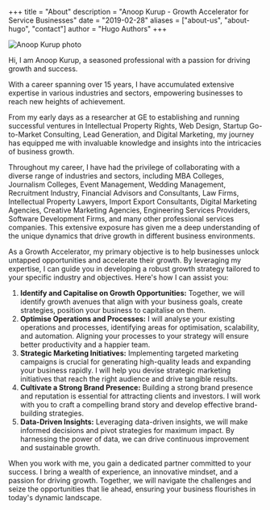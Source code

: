 +++
title = "About"
description = "Anoop Kurup - Growth Accelerator for Service Businesses"
date = "2019-02-28"
aliases = ["about-us", "about-hugo", "contact"]
author = "Hugo Authors"
+++

![Anoop Kurup photo](/img/anoop-sq.jpeg "Anoop")

Hi, I am Anoop Kurup, 
a seasoned professional with a passion for driving growth and success. 

With a career spanning over 15 years, I have accumulated extensive expertise in various industries and sectors, empowering businesses to reach new heights of achievement. 

From my early days as a researcher at GE to establishing and running successful ventures in Intellectual Property Rights, Web Design, Startup Go-to-Market Consulting, Lead Generation, and Digital Marketing, my journey has equipped me with invaluable knowledge and insights into the intricacies of business growth.

Throughout my career, I have had the privilege of collaborating with a diverse range of industries and sectors, including MBA Colleges, Journalism Colleges, Event Management, Wedding Management, Recruitment Industry, Financial Advisors and Consultants, Law Firms, Intellectual Property Lawyers, Import Export Consultants, Digital Marketing Agencies, Creative Marketing Agencies, Engineering Services Providers, Software Development Firms, and many other professional services companies. This extensive exposure has given me a deep understanding of the unique dynamics that drive growth in different business environments.

As a Growth Accelerator, my primary objective is to help businesses unlock untapped opportunities and accelerate their growth. By leveraging my expertise, I can guide you in developing a robust growth strategy tailored to your specific industry and objectives. Here's how I can assist you:

1. **Identify and Capitalise on Growth Opportunities:** Together, we will identify growth avenues that align with your business goals, create strategies, position your business to capitalise on them.
2. **Optimise Operations and Processes:** I will analyse your existing operations and processes, identifying areas for optimisation, scalability, and automation. Aligning your processes to your strategy will ensure better productivity and a happier team.
3. **Strategic Marketing Initiatives:** Implementing targeted marketing campaigns is crucial for generating high-quality leads and expanding your business rapidly. I will help you devise strategic marketing initiatives that reach the right audience and drive tangible results.
4. **Cultivate a Strong Brand Presence:** Building a strong brand presence and reputation is essential for attracting clients and investors. I will work with you to craft a compelling brand story and develop effective brand-building strategies.
5. **Data-Driven Insights:** Leveraging data-driven insights, we will make informed decisions and pivot strategies for maximum impact. By harnessing the power of data, we can drive continuous improvement and sustainable growth.

When you work with me, you gain a dedicated partner committed to your success. I bring a wealth of experience, an innovative mindset, and a passion for driving growth. Together, we will navigate the challenges and seize the opportunities that lie ahead, ensuring your business flourishes in today's dynamic landscape.